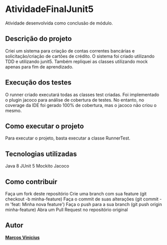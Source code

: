 # AtividadeFinalJunit5
Atividade desenvolvida como conclusão de módulo.

## Descrição do projeto
Criei um sistema para criação de contas correntes bancárias e solicitação/criação de cartões de crédito.
O sistema foi criado utilizando TDD e utilizando junit5. Também repliquei as classes utilizando mock apenas para fim de aprendizado.

## Execução dos testes
O runner criado executará todas as classes test criadas.
Foi implementado o plugin jacoco para análise de cobertura de testes. No entanto, no coverage da IDE foi gerado 100% de cobertura, mas o jacoco não criou o mesmo.

## Como executar o projeto
Para executar o projeto, basta executar a classe RunnerTest.

## Tecnologias utilizadas
Java 8
JUnit 5
Mockito
Jacoco

## Como contribuir
Faça um fork deste repositório
Crie uma branch com sua feature (git checkout -b minha-feature)
Faça o commit de suas alterações (git commit -m 'feat: Minha nova feature')
Faça o push para a sua branch (git push origin minha-feature)
Abra um Pull Request no repositório original

## Autor
[**Marcos Vinicius**](https://github.com/usmarcos)
